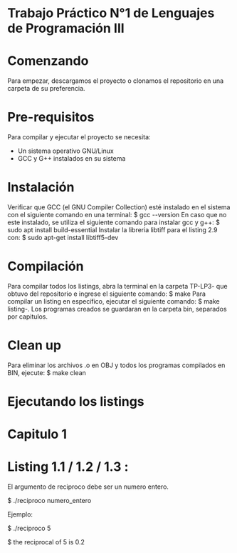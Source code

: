 # Trabajo Práctico N°1 de Lenguajes de Programación III

# Comenzando
Para empezar, descargamos el proyecto o clonamos el repositorio en una carpeta de su preferencia.

# Pre-requisitos
Para compilar y ejecutar el proyecto se necesita:
- Un sistema operativo GNU/Linux
- GCC y G++ instalados en su sistema

# Instalación 
Verificar que GCC (el GNU Compiler Collection) esté instalado en el sistema con el siguiente comando en una terminal:
$ gcc --version
En caso que no este instalado, se utiliza el siguiente comando para instalar gcc y g++:
$ sudo apt install build-essential
Instalar la libreria libtiff para el listing 2.9 con:
$ sudo apt-get install libtiff5-dev

# Compilación
Para compilar todos los listings, abra la terminal en la carpeta TP-LP3- que obtuvo del repositorio e ingrese el siguiente comando:
$ make
Para compilar un listing en específico, ejecutar el siguiente comando:
$ make listing-<numero del capitulo>.<numero de listing>
Los programas creados se guardaran en la carpeta bin, separados por capitulos.

# Clean up
Para eliminar los archivos .o en OBJ y todos los programas compilados en BIN, ejecute:
$ make clean
  
# Ejecutando los listings

  # Capitulo 1
  # Listing 1.1 / 1.2 / 1.3 :

El argumento de reciproco debe ser un numero entero.

$ ./reciproco numero_entero

Ejemplo:

$ ./reciproco 5

$ the reciprocal of 5 is 0.2
  
